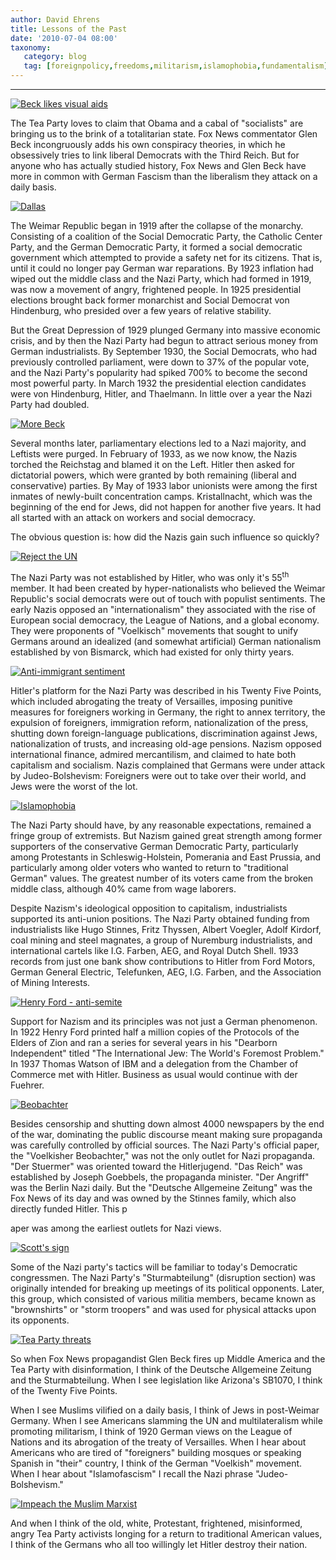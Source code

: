 ```yaml
---
author: David Ehrens
title: Lessons of the Past
date: '2010-07-04 08:00'
taxonomy:
   category: blog
   tag: [foreignpolicy,freedoms,militarism,islamophobia,fundamentalism]
---
```

---

[![Beck likes visual aids](nazibeck.jpg "Beck likes visual aids")](nazibeck.jpg)

The Tea Party loves to claim that Obama and a cabal of "socialists" are bringing us to the brink of a totalitarian state. Fox News commentator Glen Beck incongruously adds his own conspiracy theories, in which he obsessively tries to link liberal Democrats with the Third Reich. But for anyone who has actually studied history, Fox News and Glen Beck have more in common with German Fascism than the liberalism they attack on a daily basis.

[![Dallas](dallasswastika.jpg "Dallas")](dallasswastika.jpg)

The Weimar Republic began in 1919 after the collapse of the monarchy. Consisting of a coalition of the Social Democratic Party, the Catholic Center Party, and the German Democratic Party, it formed a social democratic government which attempted to provide a safety net for its citizens. That is, until it could no longer pay German war reparations. By 1923 inflation had wiped out the middle class and the Nazi Party, which had formed in 1919, was now a movement of angry, frightened people. In 1925 presidential elections brought back former monarchist and Social Democrat von Hindenburg, who presided over a few years of relative stability.

But the Great Depression of 1929 plunged Germany into massive economic crisis, and by then the Nazi Party had begun to attract serious money from German industrialists. By September 1930, the Social Democrats, who had previously controlled parliament, were down to 37% of the popular vote, and the Nazi Party's popularity had spiked 700% to become the second most powerful party. In March 1932 the presidential election candidates were von Hindenburg, Hitler, and Thaelmann. In little over a year the Nazi Party had doubled.

[![More Beck](obamanazi.jpg "More Beck")](obamanazi.jpg)

Several months later, parliamentary elections led to a Nazi majority, and Leftists were purged. In February of 1933, as we now know, the Nazis torched the Reichstag and blamed it on the Left. Hitler then asked for dictatorial powers, which were granted by both remaining (liberal and conservative) parties. By May of 1933 labor unionists were among the first inmates of newly-built concentration camps. Kristallnacht, which was the beginning of the end for Jews, did not happen for another five years. It had all started with an attack on workers and social democracy.

The obvious question is: how did the Nazis gain such influence so quickly?

[![Reject the UN](unreject.png "Reject the UN")](unreject.png)

The Nazi Party was not established by Hitler, who was only it's 55<sup>th</sup> member. It had been created by hyper-nationalists who believed the Weimar Republic's social democrats were out of touch with populist sentiments. The early Nazis opposed an "internationalism" they associated with the rise of European social democracy, the League of Nations, and a global economy. They were proponents of "Voelkisch" movements that sought to unify Germans around an idealized (and somewhat artificial) German nationalism established by von Bismarck, which had existed for only thirty years. 

[![Anti-immigrant sentiment](noamnesty.jpg "Anti-immigrant sentiment")](noamnesty.jpg)

Hitler's platform for the Nazi Party was described in his Twenty Five Points, which included abrogating the treaty of Versailles, imposing punitive measures for foreigners working in Germany, the right to annex territory, the expulsion of foreigners, immigration reform, nationalization of the press, shutting down foreign-language publications, discrimination against Jews, nationalization of trusts, and increasing old-age pensions. Nazism opposed international finance, admired mercantilism, and claimed to hate both capitalism and socialism. Nazis complained that Germans were under attack by Judeo-Bolshevism: Foreigners were out to take over their world, and Jews were the worst of the lot.

[![Islamophobia](shariah.jpg "Islamophobia")](shariah.jpg)

The Nazi Party should have, by any reasonable expectations, remained a fringe group of extremists. But Nazism gained great strength among former supporters of the conservative German Democratic Party, particularly among Protestants in Schleswig-Holstein, Pomerania and East Prussia, and particularly among older voters who wanted to return to "traditional German" values. The greatest number of its voters came from the broken middle class, although 40% came from wage laborers.

Despite Nazism's ideological opposition to capitalism, industrialists supported its anti-union positions. The Nazi Party obtained funding from industrialists like Hugo Stinnes, Fritz Thyssen, Albert Voegler, Adolf Kirdorf, coal mining and steel magnates, a group of Nuremburg industrialists, and international cartels like I.G. Farben, AEG, and Royal Dutch Shell. 1933 records from just one bank show contributions to Hitler from Ford Motors, German General Electric, Telefunken, AEG, I.G. Farben, and the Association of Mining Interests. 

[![Henry Ford - anti-semite](ford1920.jpg "Henry Ford - anti-semite")](ford1920.jpg)

Support for Nazism and its principles was not just a German phenomenon. In 1922 Henry Ford printed half a million copies of the Protocols of the Elders of Zion and ran a series for several years in his "Dearborn Independent" titled "The International Jew: The World's Foremost Problem." In 1937 Thomas Watson of IBM and a delegation from the Chamber of Commerce met with Hitler. Business as usual would continue with der Fuehrer.

[![Beobachter](beobachter.jpg "Beobachter")](beobachter.jpg)

Besides censorship and shutting down almost 4000 newspapers by the end of the war, dominating the public discourse meant making sure propaganda was carefully controlled by official sources. The Nazi Party's official paper, the "Voelkisher Beobachter," was not the only outlet for Nazi propaganda. "Der Stuermer" was oriented toward the Hitlerjugend. "Das Reich" was established by Joseph Goebbels, the propaganda minister. "Der Angriff" was the Berlin Nazi daily. But the "Deutsche Allgemeine Zeitung" was the Fox News of its day and was owned by the Stinnes family, which also directly funded Hitler. This p  

aper was among the earliest outlets for Nazi views.

[![Scott's sign](swastikascott.jpg "Scott's sign")](swastikascott.jpg)

Some of the Nazi party's tactics will be familiar to today's Democratic congressmen. The Nazi Party's "Sturmabteilung" (disruption section) was originally intended for breaking up meetings of its political opponents. Later, this group, which consisted of various militia members, became known as "brownshirts" or "storm troopers" and was used for physical attacks upon its opponents.

[![Tea Party threats](teapartythreats.jpg "Tea Party threats")](teapartythreats.jpg)

So when Fox News propagandist Glen Beck fires up Middle America and the Tea Party with disinformation, I think of the Deutsche Allgemeine Zeitung and the Sturmabteilung. When I see legislation like Arizona's SB1070, I think of the Twenty Five Points. 

When I see Muslims vilified on a daily basis, I think of Jews in post-Weimar Germany. When I see Americans slamming the UN and multilateralism while promoting militarism, I think of 1920 German views on the League of Nations and its abrogation of the treaty of Versailles. When I hear about Americans who are tired of "foreigners" building mosques or speaking Spanish in "their" country, I think of the German "Voelkish" movement. When I hear about "Islamofascism" I recall the Nazi phrase "Judeo-Bolshevism."

[![Impeach the Muslim Marxist](heilbeck.jpg "Impeach the Muslim Marxist")](heilbeck.jpg)

And when I think of the old, white, Protestant, frightened, misinformed, angry Tea Party activists longing for a return to traditional American values, I think of the Germans who all too willingly let Hitler destroy their nation.
